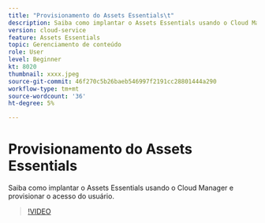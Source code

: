 ```yaml
---
title: "Provisionamento do Assets Essentials\t"
description: Saiba como implantar o Assets Essentials usando o Cloud Manager e provisionar o acesso do usuário.
version: cloud-service
feature: Assets Essentials
topic: Gerenciamento de conteúdo
role: User
level: Beginner
kt: 8020
thumbnail: xxxx.jpeg
source-git-commit: 46f270c5b26baeb546997f2191cc28801444a290
workflow-type: tm+mt
source-wordcount: '36'
ht-degree: 5%

---
```



# Provisionamento do Assets Essentials

Saiba como implantar o Assets Essentials usando o Cloud Manager e provisionar o acesso do usuário.

>[!VIDEO](https://video.tv.adobe.com/v/xxx/?quality=9&learn=on)
